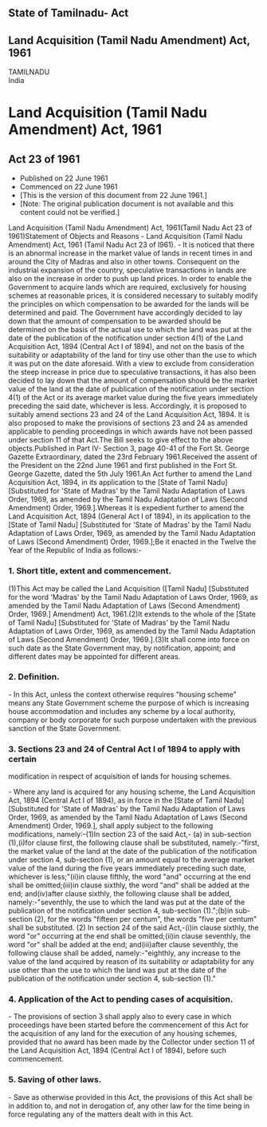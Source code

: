 ## State of Tamilnadu- Act

## Land Acquisition (Tamil Nadu Amendment) Act, 1961

TAMILNADU  
India

# Land Acquisition (Tamil Nadu Amendment) Act, 1961

## Act 23 of 1961

  * Published on 22 June 1961 
  * Commenced on 22 June 1961 
  * [This is the version of this document from 22 June 1961.] 
  * [Note: The original publication document is not available and this content could not be verified.] 

Land Acquisition (Tamil Nadu Amendment) Act, 1961(Tamil Nadu Act 23 of
1961)Statement of Objects and Reasons - Land Acquisition (Tamil Nadu
Amendment) Act, 1961 (Tamil Nadu Act 23 of l961). - It is noticed that there
is an abnormal increase in the market value of lands in recent times in and
around the City of Madras and also in other towns. Consequent on the
industrial expansion of the country, speculative transactions in lands are
also on the increase in order to push up land prices. In order to enable the
Government to acquire lands which are required, exclusively for housing
schemes at reasonable prices, it is considered necessary to suitably modify
the principles on which compensation to be awarded for the lands will be
determined and paid. The Government have accordingly decided to lay down that
the amount of compensation to be awarded should be determined on the basis of
the actual use to which the land was put at the date of the publication of the
notification under section 4(1) of the Land Acquisition Act, 1894 (Central Act
I of 1894), and not on the basis of the suitability or adaptability of the
land for tiny use other than the use to which it was put on the date
aforesaid. With a view to exclude from consideration the steep increase in
price due to speculative transactions, it has also been decided to lay down
that the amount of compensation should be the market value of the land at the
date of publication of the notification under section 4(1) of the Act or its
average market value during the five years immediately preceding the said
date, whichever is less. Accordingly, it is proposed to suitably amend
sections 23 and 24 of the Land Acquisition Act, 1894. It is also proposed to
make the provisions of sections 23 and 24 as amended applicable to pending
proceedings in which awards have not been passed under section 11 of that
Act.The Bill seeks to give effect to the above objects.Published in Part IV-
Section 3, page 40-41 of the Fort St. George Gazette Extraordinary, dated the
23rd February 1961.Received the assent of the President on the 22nd June 1961
and first published in the Fort St. George Gazette, dated the 5th July 1961.An
Act further to amend the Land Acquisition Act, 1894, in its application to the
[State of Tamil Nadu] [Substituted for 'State of Madras' by the Tamil Nadu
Adaptation of Laws Order, 1969, as amended by the Tamil Nadu Adaptation of
Laws (Second Amendment) Order, 1969.].Whereas it is expedient further to amend
the Land Acquisition Act, 1894 (General Act I of 1894), in its application to
the [State of Tamil Nadu] [Substituted for 'State of Madras' by the Tamil Nadu
Adaptation of Laws Order, 1969, as amended by the Tamil Nadu Adaptation of
Laws (Second Amendment) Order, 1969.];Be it enacted in the Twelve the Year of
the Republic of India as follows:-

### 1. Short title, extent and commencement.

(1)This Act may be called the Land Acquisition ([Tamil Nadu] [Substituted for
the word 'Madras' by the Tamil Nadu Adaptation of Laws Order, 1969, as amended
by the Tamil Nadu Adaptation of Laws (Second Amendment) Order, 1969.]
Amendment) Act, 1961.(2)It extends to the whole of the [State of Tamil Nadu]
[Substituted for 'State of Madras' by the Tamil Nadu Adaptation of Laws Order,
1969, as amended by the Tamil Nadu Adaptation of Laws (Second Amendment)
Order, 1969.].(3)It shall come into force on such date as the State Government
may, by notification, appoint; and different dates may be appointed for
different areas.

### 2. Definition.

\- In this Act, unless the context otherwise requires "housing scheme" means
any State Government scheme the purpose of which is increasing house
accommodation and includes any scheme by a local authority, company or body
corporate for such purpose undertaken with the previous sanction of the State
Government.

### 3. Sections 23 and 24 of Central Act I of 1894 to apply with certain
modification in respect of acquisition of lands for housing schemes.

\- Where any land is acquired for any housing scheme, the Land Acquisition
Act, 1894 (Central Act I of 1894), as in force in the [State of Tamil Nadu]
[Substituted for 'State of Madras' by the Tamil Nadu Adaptation of Laws Order,
1969, as amended by the Tamil Nadu Adaptation of Laws (Second Amendment)
Order, 1969.], shall apply subject to the following modifications,
namely:-(1)In section 23 of the said Act,- (a) in sub-section (1),(i)for
clause first, the following clause shall be substituted, namely:-"first, the
market value of the land at the date of the publication of the notification
under section 4, sub-section (1), or an amount equal to the average market
value of the land during the five years immediately preceding such date,
whichever is less;"(ii)in clause fifthly, the word "and" occurring at the end
shall be omitted;(iii)in clause sixthly, the word "and" shall be added at the
end; and(iv)after clause sixthly, the following clause shall be added,
namely:-"seventhly, the use to which the land was put at the date of the
publication of the notification under section 4, sub-section (1).";(b)in sub-
section (2), for the words "fifteen per centum", the words "five per centum"
shall be substituted. (2) In section 24 of the said Act,-(i)in clause sixthly,
the word "or" occurring at the end shall be omitted;(ii)in clause seventhly,
the word "or" shall be added at the end; and(iii)after clause seventhly, the
following clause shall be added, namely:-"eighthly, any increase to the value
of the land acquired by reason of its suitability or adaptability for any use
other than the use to which the land was put at the date of the publication of
the notification under section 4, sub-section (1)."

### 4. Application of the Act to pending cases of acquisition.

\- The provisions of section 3 shall apply also to every case in which
proceedings have been started before the commencement of this Act for the
acquisition of any land for the execution of any housing schemes, provided
that no award has been made by the Collector under section 11 of the Land
Acquisition Act, 1894 (Central Act I of 1894), before such commencement.

### 5. Saving of other laws.

\- Save as otherwise provided in this Act, the provisions of this Act shall be
in addition to, and not in derogation of, any other law for the time being in
force regulating any of the matters dealt with in this Act.

